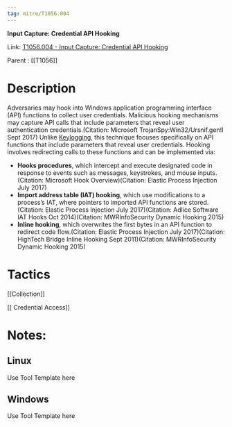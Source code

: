 ```yaml
---
tag: mitre/T1056.004
---
```


**Input Capture: Credential API Hooking**

Link: [T1056.004 - Input Capture: Credential API Hooking](https://attack.mitre.org/techniques/T1056/004)

Parent : [[T1056]]


# Description

Adversaries may hook into Windows application programming interface (API) functions to collect user credentials. Malicious hooking mechanisms may capture API calls that include parameters that reveal user authentication credentials.(Citation: Microsoft TrojanSpy:Win32/Ursnif.gen!I Sept 2017) Unlike [Keylogging](https://attack.mitre.org/techniques/T1056/001),  this technique focuses specifically on API functions that include parameters that reveal user credentials. Hooking involves redirecting calls to these functions and can be implemented via:

* **Hooks procedures**, which intercept and execute designated code in response to events such as messages, keystrokes, and mouse inputs.(Citation: Microsoft Hook Overview)(Citation: Elastic Process Injection July 2017)
* **Import address table (IAT) hooking**, which use modifications to a process’s IAT, where pointers to imported API functions are stored.(Citation: Elastic Process Injection July 2017)(Citation: Adlice Software IAT Hooks Oct 2014)(Citation: MWRInfoSecurity Dynamic Hooking 2015)
* **Inline hooking**, which overwrites the first bytes in an API function to redirect code flow.(Citation: Elastic Process Injection July 2017)(Citation: HighTech Bridge Inline Hooking Sept 2011)(Citation: MWRInfoSecurity Dynamic Hooking 2015)


# Tactics


[[Collection]]

[[ Credential Access]]


# Notes:

## Linux

Use Tool Template here

## Windows

Use Tool Template here